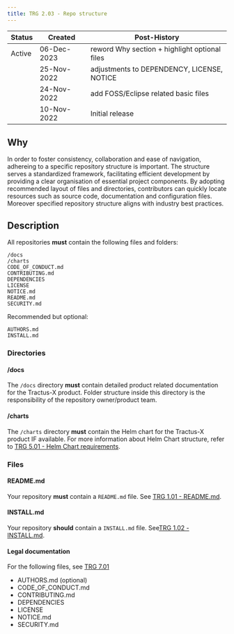 ```yaml
---
title: TRG 2.03 - Repo structure
---
```


| Status | Created     | Post-History                                  |
|--------|-------------|-----------------------------------------------|
| Active | 06-Dec-2023 | reword Why section + highlight optional files |
|        | 25-Nov-2022 | adjustments to DEPENDENCY, LICENSE, NOTICE    |
|        | 24-Nov-2022 | add FOSS/Eclipse related basic files          |
|        | 10-Nov-2022 | Initial release                               |

## Why

In order to foster consistency, collaboration and ease of navigation, adhereing to a specific repository structure is important. The structure serves a standardized framework, facilitating efficient development by providing a clear organisation of essential project components. By adopting recommended layout of files and directories, contributors can quickly locate resources such as source code, documentation and configuration files. Moreover specified repository structure aligns with industry best practices.

## Description

All repositories **must** contain the following files and folders:

```shell
/docs
/charts
CODE_OF_CONDUCT.md
CONTRIBUTING.md
DEPENDENCIES
LICENSE
NOTICE.md
README.md
SECURITY.md
```

Recommended but optional:

```shell
AUTHORS.md
INSTALL.md
```

### Directories

#### /docs

The `/docs` directory **must** contain detailed product related documentation for the Tractus-X product. Folder structure
inside this directory is the responsibility of the repository owner/product team.

#### /charts

The `/charts` directory **must** contain the Helm chart for the Tractus-X product IF available. For more information about Helm
Chart structure, refer to [TRG 5.01 - Helm Chart requirements](../trg-5/trg-5-01).

### Files

#### README.md

Your repository **must** contain a `README.md` file. See [TRG 1.01 - README.md](../trg-1/trg-1-01).

#### INSTALL.md

Your repository **should** contain a `INSTALL.md` file. See[TRG 1.02 - INSTALL.md](../trg-1/trg-1-02).

#### Legal documentation

For the following files, see [TRG 7.01](../trg-7/trg-7-01)

- AUTHORS.md (optional)
- CODE_OF_CONDUCT.md
- CONTRIBUTING.md
- DEPENDENCIES
- LICENSE
- NOTICE.md
- SECURITY.md
